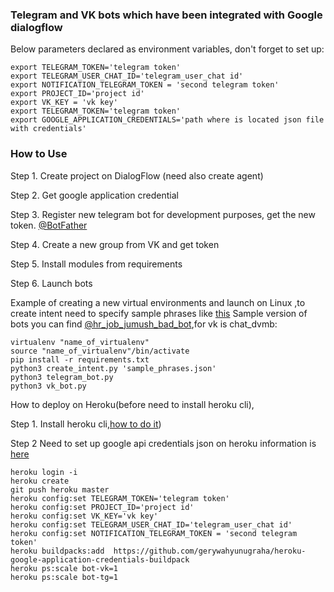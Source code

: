 ### Telegram and VK bots which have been integrated with Google dialogflow



Below parameters declared as environment variables, don't forget to set up:
```
export TELEGRAM_TOKEN='telegram token'
export TELEGRAM_USER_CHAT_ID='telegram_user_chat id'
export NOTIFICATION_TELEGRAM_TOKEN = 'second telegram token'
export PROJECT_ID='project id'
export VK_KEY = 'vk key'
export TELEGRAM_TOKEN='telegram token'
export GOOGLE_APPLICATION_CREDENTIALS='path where is located json file with credentials'
```


### How to Use
Step 1. Create project on DialogFlow (need also create agent)

Step 2. Get google application credential

Step 3. Register new telegram bot for development purposes, get the new token. [@BotFather](https://telegram.me/botfather)

Step 4. Create a new group from VK and get token

Step 5. Install modules from requirements

Step 6. Launch bots


Example of creating a new virtual environments and launch on Linux ,to create intent need to specify sample phrases like [this](https://dvmn.org/media/filer_public/a7/db/a7db66c0-1259-4dac-9726-2d1fa9c44f20/questions.json)
Sample version of bots you can find [@hr_job_jumush_bad_bot](https://telegram.me/hr_job_jumush_bad_bot),for vk is chat_dvmb:

```
virtualenv "name_of_virtualenv"
source "name_of_virtualenv"/bin/activate
pip install -r requirements.txt
python3 create_intent.py 'sample_phrases.json'
python3 telegram_bot.py
python3 vk_bot.py
```


How to deploy on Heroku(before need to install heroku cli),

Step 1. Install heroku cli,[how to do it](https://devcenter.heroku.com/articles/heroku-cli))

Step 2 Need to set up google api credentials json on heroku
information is [here](https://stackoverflow.com/questions/47446480/how-to-use-google-api-credentials-json-on-heroku)

```
heroku login -i
heroku create
git push heroku master
heroku config:set TELEGRAM_TOKEN='telegram token'
heroku config:set PROJECT_ID='project id'
heroku config:set VK_KEY='vk key'
heroku config:set TELEGRAM_USER_CHAT_ID='telegram_user_chat id'
heroku config:set NOTIFICATION_TELEGRAM_TOKEN = 'second telegram token'
heroku buildpacks:add  https://github.com/gerywahyunugraha/heroku-google-application-credentials-buildpack
heroku ps:scale bot-vk=1
heroku ps:scale bot-tg=1
```

